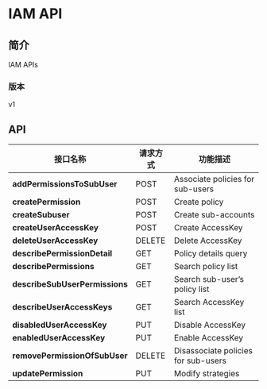 # IAM API


## 简介
IAM APIs


### 版本
v1


## API
|接口名称|请求方式|功能描述|
|---|---|---|
|**addPermissionsToSubUser**|POST|Associate policies for sub\-users|
|**createPermission**|POST|Create policy|
|**createSubuser**|POST|Create sub\-accounts|
|**createUserAccessKey**|POST|Create AccessKey|
|**deleteUserAccessKey**|DELETE|Delete AccessKey|
|**describePermissionDetail**|GET|Policy details query|
|**describePermissions**|GET|Search policy list|
|**describeSubUserPermissions**|GET|Search sub\-user’s policy list|
|**describeUserAccessKeys**|GET|Search AccessKey list|
|**disabledUserAccessKey**|PUT|Disable AccessKey|
|**enabledUserAccessKey**|PUT|Enable AccessKey|
|**removePermissionOfSubUser**|DELETE|Disassociate policies for sub\-users|
|**updatePermission**|PUT|Modify strategies|
